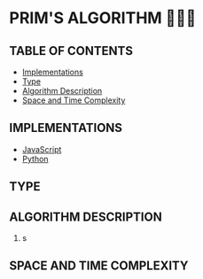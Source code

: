 # PRIM'S ALGORITHM 💂🏻‍♂️

## TABLE OF CONTENTS

-   [Implementations](#implementations)
-   [Type](#type)
-   [Algorithm Description](#algorithm-description)
-   [Space and Time Complexity](#space-and-time-complexity)

## IMPLEMENTATIONS

-   [JavaScript]()
-   [Python]()

## TYPE

## ALGORITHM DESCRIPTION

1. s

## SPACE AND TIME COMPLEXITY
